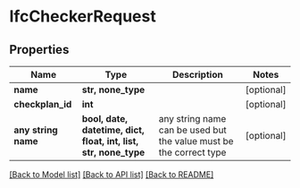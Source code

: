 # IfcCheckerRequest


## Properties
Name | Type | Description | Notes
------------ | ------------- | ------------- | -------------
**name** | **str, none_type** |  | [optional] 
**checkplan_id** | **int** |  | [optional] 
**any string name** | **bool, date, datetime, dict, float, int, list, str, none_type** | any string name can be used but the value must be the correct type | [optional]

[[Back to Model list]](../README.md#documentation-for-models) [[Back to API list]](../README.md#documentation-for-api-endpoints) [[Back to README]](../README.md)


